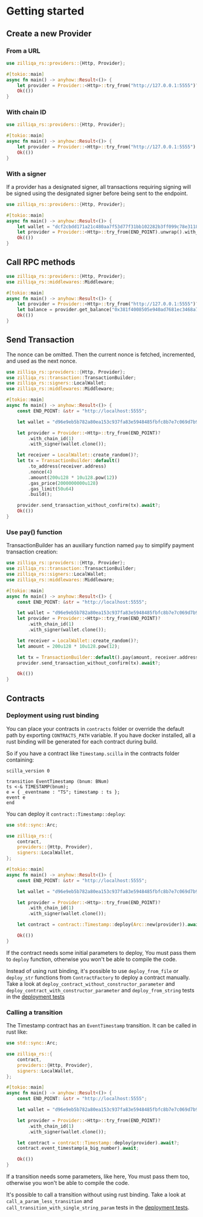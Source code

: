 # Getting started

## Create a new Provider
### From a URL
```rust
use zilliqa_rs::providers::{Http, Provider};

#[tokio::main]
async fn main() -> anyhow::Result<()> {
    let provider = Provider::<Http>::try_from("http://127.0.0.1:5555")?;
    Ok(())
}
```
### With chain ID
```rust
use zilliqa_rs::providers::{Http, Provider};

#[tokio::main]
async fn main() -> anyhow::Result<()> {
    let provider = Provider::<Http>::try_from("http://127.0.0.1:5555").unwrap().with_chain_id(1);
    Ok(())
}
```

### With a signer
If a provider has a designated signer, all transactions requiring signing will be signed using the designated signer before being sent to the endpoint.

```rust
use zilliqa_rs::providers::{Http, Provider};

#[tokio::main]
async fn main() -> anyhow::Result<()> {
    let wallet = "dcf2cbdd171a21c480aa7f53d77f31bb102282b3ff099c78e3118b37348c72f7".parse::<LocalWallet>()?;
    let provider = Provider::<Http>::try_from(END_POINT).unwrap().with_signer(wallet);
    Ok(())
}
```

## Call RPC methods
```rust
use zilliqa_rs::providers::{Http, Provider};
use zilliqa_rs::middlewares::Middleware;

#[tokio::main]
async fn main() -> anyhow::Result<()> {
    let provider = Provider::<Http>::try_from("http://127.0.0.1:5555")?.with_chain_id(1);
    let balance = provider.get_balance("0x381f4008505e940ad7681ec3468a719060caf796").await;
    Ok(())
}
```

## Send Transaction
The nonce can be omitted. Then the current nonce is fetched, incremented, and used as the next nonce.

```rust
use zilliqa_rs::providers::{Http, Provider};
use zilliqa_rs::transaction::TransactionBuilder;
use zilliqa_rs::signers::LocalWallet;
use zilliqa_rs::middlewares::Middleware;

#[tokio::main]
async fn main() -> anyhow::Result<()> {
    const END_POINT: &str = "http://localhost:5555";

    let wallet = "d96e9eb5b782a80ea153c937fa83e5948485fbfc8b7e7c069d7b914dbc350aba".parse::<LocalWallet>()?;

    let provider = Provider::<Http>::try_from(END_POINT)?
        .with_chain_id(1)
        .with_signer(wallet.clone());

    let receiver = LocalWallet::create_random()?;
    let tx = TransactionBuilder::default()
        .to_address(receiver.address)
        .nonce(4)
        .amount(200u128 * 10u128.pow(12))
        .gas_price(2000000000u128)
        .gas_limit(50u64)
        .build();

    provider.send_transaction_without_confirm(tx).await?;
    Ok(())
}
```

### Use pay() function
TransactionBuilder has an auxiliary function named `pay` to simplify payment transaction creation:

```rust
use zilliqa_rs::providers::{Http, Provider};
use zilliqa_rs::transaction::TransactionBuilder;
use zilliqa_rs::signers::LocalWallet;
use zilliqa_rs::middlewares::Middleware;

#[tokio::main]
async fn main() -> anyhow::Result<()> {
    const END_POINT: &str = "http://localhost:5555";

    let wallet = "d96e9eb5b782a80ea153c937fa83e5948485fbfc8b7e7c069d7b914dbc350aba".parse::<LocalWallet>()?;
    let provider = Provider::<Http>::try_from(END_POINT)?
        .with_chain_id(1)
        .with_signer(wallet.clone());

    let receiver = LocalWallet::create_random()?;
    let amount = 200u128 * 10u128.pow(12);

    let tx = TransactionBuilder::default().pay(amount, receiver.address.clone()).build();
    provider.send_transaction_without_confirm(tx).await?;

    Ok(())
}
```

## Contracts

### Deployment using rust binding
You can place your contracts in `contracts` folder or override the default path by exporting `CONTRACTS_PATH` variable. If you have docker installed, all a rust binding will be generated for each contract during build.

So if you have a contract like `Timestamp.scilla` in the contracts folder containing:

```scilla
scilla_version 0

transition EventTimestamp (bnum: BNum)
ts <-& TIMESTAMP(bnum);
e = { _eventname : "TS"; timestamp : ts };
event e
end
```

You can deploy it `contract::Timestamp::deploy`:

```rust
use std::sync::Arc;

use zilliqa_rs::{
    contract,
    providers::{Http, Provider},
    signers::LocalWallet,
};

#[tokio::main]
async fn main() -> anyhow::Result<()> {
    const END_POINT: &str = "http://localhost:5555";

    let wallet = "d96e9eb5b782a80ea153c937fa83e5948485fbfc8b7e7c069d7b914dbc350aba".parse::<LocalWallet>()?;

    let provider = Provider::<Http>::try_from(END_POINT)?
        .with_chain_id(1)
        .with_signer(wallet.clone());

    let contract = contract::Timestamp::deploy(Arc::new(provider)).await?;

    Ok(())
}

```
If the contract needs some initial parameters to deploy, You must pass them to `deploy` function, otherwise you won't be able to compile the code.

Instead of using rust binding, it's possible to use `deploy_from_file` or `deploy_str` functions from `ContractFactory` to deploy a contract manually. Take a look at `deploy_contract_without_constructor_parameter` and `deploy_contract_with_constructor_parameter` and `deploy_from_string` tests in the [deployment tests](./tests/deploy_contract.rs)


### Calling a transition

The Timestamp contract has an `EventTimestamp` transition. It can be called in rust like:
```rust
use std::sync::Arc;

use zilliqa_rs::{
    contract,
    providers::{Http, Provider},
    signers::LocalWallet,
};

#[tokio::main]
async fn main() -> anyhow::Result<()> {
    const END_POINT: &str = "http://localhost:5555";

    let wallet = "d96e9eb5b782a80ea153c937fa83e5948485fbfc8b7e7c069d7b914dbc350aba".parse::<LocalWallet>()?;

    let provider = Provider::<Http>::try_from(END_POINT)?
        .with_chain_id(1)
        .with_signer(wallet.clone());

    let contract = contract::Timestamp::deploy(provider).await?;
    contract.event_timestamp(a_big_number).await;

    Ok(())
}
```
If a transition needs some parameters, like here, You must pass them too, otherwise you won't be able to compile the code.

It's possible to call a transition without using rust binding. Take a look at `call_a_param_less_transition` and `call_transition_with_single_string_param` tests in the [deployment tests](./tests/deploy_contract.rs). 

